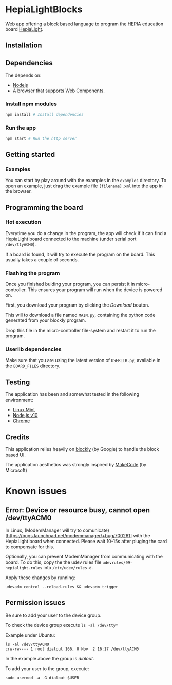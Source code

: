 # HepiaLightBlocks

Web app offering a block based language to program the [HEPIA](http://hepia.hesge.ch)
education board [HepiaLight](http://hepia.hesge.ch/fr/groupes-de-competences/hepialight/accueil/).

## Installation

## Dependencies

The depends on:

-   [Nodejs](https://nodejs.org/en/)
-   A browser that [supports](https://caniuse.com/#search=Web%20Components) Web Components.

### Install npm modules

```bash
npm install # Install dependencies
```

### Run the app

```bash
npm start # Run the http server
```

## Getting started

### Examples

You can start by play around with the examples in the `examples` directory.
To open an example, just drag the example file `[filename].xml` into the app in the browser.

## Programming the board

### Hot execution

Everytime you do a change in the program, the app will check if it can find a HepiaLight board connected to the machine (under serial port `/dev/ttyACM0`).

If a board is found, it will try to execute the program on the board. This usually takes a couple of seconds.

### Flashing the program

Once you finished buiding your program, you can persist it in micro-controller.
This ensures your program will run when the device is powered on.

First, you download your program by clicking the _Download_ bouton.

This will to download a file named `MAIN.py`, containing the python code generated from your blockly program.

Drop this file in the micro-controller file-system and restart it to run the program.

### Userlib dependencies

Make sure that you are using the latest version of `USERLIB.py`,
available in the `BOARD_FILES` directory.

## Testing

The application has been and somewhat tested in the following environment:

-   [Linux Mint](https://linuxmint.com/)
-   [Node.js v10](https://nodejs.org/en/)
-   [Chrome](https://www.google.com/chrome/)

## Credits

This application relies heavily on [blockly](https://developers.google.com/blockly/) (by Google) to handle the block based UI.

The application aesthetics was strongly inspired by [MakeCode](https://www.microsoft.com/en-us/makecode) (by Microsoft)

# Known issues

## Error: Device or resource busy, cannot open /dev/ttyACM0

In Linux, (ModemManager will try to comunicate)[https://bugs.launchpad.net/modemmanager/+bug/700261] with the HepiaLight board
when connected. Please wait 10-15s after pluging the card to compensate for this.

Optionally, you can prevent ModemManager from communicating with the board.
To do this, copy the the udev rules file `udevrules/99-hepialight.rules` into `/etc/udev/rules.d`.

Apply these changes by running:

```{.bash}
udevadm control --reload-rules && udevadm trigger
```

## Permission issues

Be sure to add your user to the device group.

To check the device group execute `ls -al /dev/tty*`

Example under Ubuntu:

```{.bash}
ls -al /dev/ttyACM0
crw-rw---- 1 root dialout 166, 0 Nov  2 16:17 /dev/ttyACM0
```

In the example above the group is _dialout_.

To add your user to the group, execute:

```{.bash}
sudo usermod -a -G dialout $USER
```
